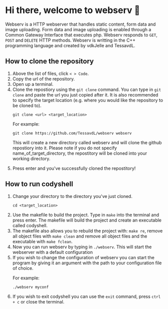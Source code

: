 <!DOCTYPE html>
<html><div class="welcome">
  <h1>Hi there, welcome to webserv 👋</h1>
  <subtitle>Webserv is a HTTP webserver that handles static content, form data and image uploading.
  Form data and image uploading is enabled through a Common Gateway Interface that executes php.
  Webserv responds to <code>GET</code>, <code>POST</code> and <code>DELETE</code> HTTP methods.
  Webserv is writting in the C++ programming language and created by vdkJelle and TessavdL.</subtitle>
</div>

<div class="clone">
  <h2>How to clone the repository</h2>
  <ol>
    <li>Above the list of files, click <code>< > Code</code>.</li>
    <li>Copy the url of the repository.</li>
    <li>Open up a terminal.</li>
    <li>Clone the repostiory using the <code>git clone</code> command. You can type in <code>git clone</code> and paste the url you just copied after it. It is also recommended to specify the target location (e.g. where you would like the repository to be cloned to).
<p>

```
git clone <url> <target_location>
```
  </p>
      <p>For example:</p><p>

```
git clone https://github.com/TessavdL/webserv webserv
```
  </p>
      <p>This will create a new directory called webserv and will clone the github repostiory into it. 
      Please note if you do not specify name_of_target_directory, the repostitory will be cloned into your working directory.</p>
    </li>
    <li>Press enter and you've successfully cloned the repostitory!</li>
  </ol>
</div>
<div class="run">
  <h2>How to run codyshell</h2>
  <ol>
    <li>Change your directory to the directory you've just cloned.</li><p>

```
cd <target_location>
```
  </p>
    <li>Use the makefile to build the project. Type in <code>make</code> into the terminal and press enter. The makefile will build the project and create an executable called codyshell.</li>
    <li>The makefile also allows you to rebuild the project with: <code>make re</code>, remove all object files with <code>make clean</code> and remove all object files and the executable with <code>make fclean</code>.</li>
    <li>Now you can run webserv by typing in <code>./webserv</code>. This will start the webserver with a default configuration</li>
    <li>If you wish to change the configuration of webserv you can start the program by giving it an argument with the path to your configuration file of choice.</li>
      <p>For example:</p><p>

```
./webserv myconf
```
  </p>
    <li>If you wish to exit codyshell you can use the <code>exit</code> command, press <code>ctrl + c</code> or close the terminal.</li>
  </ol>
</div>
</html>
